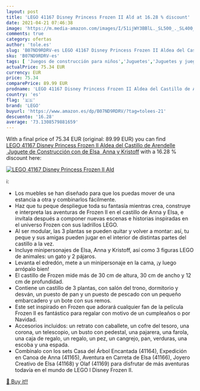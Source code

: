 ```yaml
---
layout: post
title: 'LEGO 41167 Disney Princess Frozen II Ald at 16.28 % discount'
date: 2021-04-21 07:46:38
image: 'https://m.media-amazon.com/images/I/51ijWY3BBlL._SL500_._SL400_.jpg'
comments: true
category: ofertas
author: 'tole.es'
slug: 'B07ND9RDRV-es LEGO 41167 Disney Princess Frozen II Aldea del Castillo de...'
sku: 'B07ND9RDRV-es'
tags: [ 'Juegos de construcción para niños','Juguetes','Juguetes y juegos','lego', ]
actualPrice: 75.34 EUR
currency: EUR
price: 75.34
comparePrice: 89.99 EUR
prodname: 'LEGO 41167 Disney Princess Frozen II Aldea del Castillo de Arendelle  Juguete de Construcción con de Elsa  Anna y Kristoff'
country: 'es'
flag: '🇪🇸'
brand: 'LEGO'
buyurl: 'https://www.amazon.es/dp/B07ND9RDRV/?tag=tolees-21'
descuento: '16.28'
average: '73.1308579881659'
---
```


With a final price of 75.34 EUR (original: 89.99 EUR) you can find [LEGO 41167 Disney Princess Frozen II Aldea del Castillo de Arendelle  Juguete de Construcción con de Elsa  Anna y Kristoff](https://www.amazon.es/dp/B07ND9RDRV/?tag=tolees-21) with a  16.28 % discount here:

[![LEGO 41167 Disney Princess Frozen II Ald](https://m.media-amazon.com/images/I/51ijWY3BBlL._SL500_._SL400_.jpg)](https://www.amazon.es/dp/B07ND9RDRV/?tag=tolees-21)

ℹ️:

- Los muebles se han diseñado para que los puedas mover de una estancia a otra y combinarlos fácilmente.
- Haz que tu peque despliegue toda su fantasía mientras crea, construye e interpreta las aventuras de Frozen II en el castillo de Anna y Elsa, e invítala después a componer nuevas escenas e historias inspiradas en el universo Frozen con sus ladrillos LEGO.
- Al ser modular, las 3 plantas se pueden quitar y volver a montar: así, tu peque y sus amigas pueden jugar en el interior de distintas partes del castillo a la vez.
- Incluye minipersonajes de Elsa, Anna y Kristoff, así como 3 figuras LEGO de animales: un gato y 2 pájaros.
- Levanta el edredón, mete a un minipersonaje en la cama, ¡y luego arrópalo bien!
- El castillo de Frozen mide más de 30 cm de altura, 30 cm de ancho y 12 cm de profundidad.
- Contiene un castillo de 3 plantas, con salón del trono, dormitorio y desván, un puesto de pan y un puesto de pescado con un pequeño embarcadero y un bote con sus remos.
- Este set inspirado en Frozen que adorará cualquier fan de la película Frozen II es fantástico para regalar con motivo de un cumpleaños o por Navidad.
- Accesorios incluidos: un retrato con caballete, un cofre del tesoro, una corona, un telescopio, un busto con pedestal, una pajarera, una farola, una caja de regalo, un regalo, un pez, un cangrejo, pan, verduras, una escoba y una espada.
- Combínalo con los sets Casa del Árbol Encantada (41164), Expedición en Canoa de Anna (41165), Aventura en Carreta de Elsa (41166), Joyero Creativo de Elsa (41168) y Olaf (41169) para disfrutar de más aventuras todavía en el mundo de LEGO l Disney Frozen II.

[🛒 Buy it!!](https://www.amazon.es/dp/B07ND9RDRV/?tag=tolees-21)
